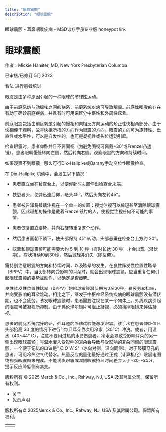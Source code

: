 ```yaml
---
title: "眼球震颤"
description: "眼球震颤"
---
```


﻿眼球震颤 \- 耳鼻咽喉疾病 \- MSD诊疗手册专业版 honeypot link

# 眼球震颤

作者：Mickie Hamiter, MD, New York Presbyterian Columbia

已审核/已修订 5月 2023

看法 进行患者培训

眼震是由多种原因引起的一种眼球的节律性运动。

由于前庭系统与动眼核之间的联系，前庭系统疾病可导致眼震。前庭性眼震的存在有助于确诊前庭疾病，并且有时可用来区分中枢性和外周性眩晕。

前庭眼震包括由前庭刺激引起的慢相和向相反方向运动的矫正性快相两部分。由于快相便于观察，故将快相所指的方向作为眼震的方向。眼震的方向可为旋转性、垂直性或水平性，可以是自发性的，也可是凝视性或头位运动引起。

检查眼震时，患者仰卧并且不要固视（为避免固视可佩戴+30°或Frenzel凸透镜）。患者眼睛慢慢转向左侧，然后转向右侧。观察眼震的方向和持续时间。

如果观察不到眼震，那么可行Dix-Hallpike或Barany手动变位性眼震检查。

在 Dix-Hallpike 机动中，会发生以下情况：

- 患者直立坐在检查台上，以便仰卧时头部伸出检查台末端。

- 扶患者头，使其迅速后仰，悬头45°，然后头向左转45°。

- 患者被告知将眼睛注视在一个单一的位置；视觉注视可以缩短甚至消除眼球震颤，因此理想的操作是戴着Frenzel镜片的人，使视觉注视任何不可能的事情。

- 患者恢复直立姿势，并向右旋转重复这个动作。

- 然后患者面朝下躺下，使头部保持 45° 转动，头部悬垂在检查台上方约 20°。

- 眩晕和眼球震颤可能需要大约 5 到 10 秒（有时长达 30 秒）才会出现（潜伏期）。症状持续10到30秒，然后减轻并消失（即疲劳）。


需特别注意眼震的方向和持续时间，以及眩晕的发生。在良性阵发性位置性眩晕 （BPPV）中，当头部转向受影响的耳朵时，就会出现眼球震颤。应当重复任何引起眼球震颤的姿势或动作，以确定是否疲劳。

良性阵发性位置性眩晕（BPPV）的眼球震颤潜伏期为3至30秒，易疲劳和扭转，并向受影响的耳朵跳动。相比之下，继发于中枢神经系统疾病的眼球震颤没有潜伏期，也不会疲劳。诱发眼球震颤时，患者需要注视在某一个物体上。外周疾病引起的眼震可被凝视所抑制。由于弗伦泽尔镜片可阻止凝视，必须摘掉眼镜来评估凝视。

患者的前庭系统完好的话，外耳道的冷热试验能激发眼震。该手术在患者仰卧位且头部抬高 30 度的情况下进行°;每只耳朵依次用冷水（30°C）冲洗。或者，用温水（40~44° C），注意不要用过热的水烫伤患者。冷水会导致受影响耳朵的另一侧出现眼球震颤；将温水灌入受影响的耳朵会导致与受影响的耳朵同侧的眼球震颤。一个便于记忆的口诀是“ _C_ _O_ _W_ _S_”（冰向对侧，温向同侧）。对于鼓膜穿孔的患者，可用冷热空气代替水。热量反应的量化最好通过正式（计算机化）眼震电图或视频眼震图来完成。不能诱发眼震或双侧眼震持续时间差异大于>20～25%，提示反应降低侧有病变。



版权所有 © 2025
Merck & Co., Inc., Rahway, NJ, USA 及其附属公司。保留所有权利。

- 关于
- 免责声明

版权所有© 2025Merck & Co., Inc., Rahway, NJ, USA 及其附属公司。保留所有权利。

|     |     |
| --- | --- |
|  |  |